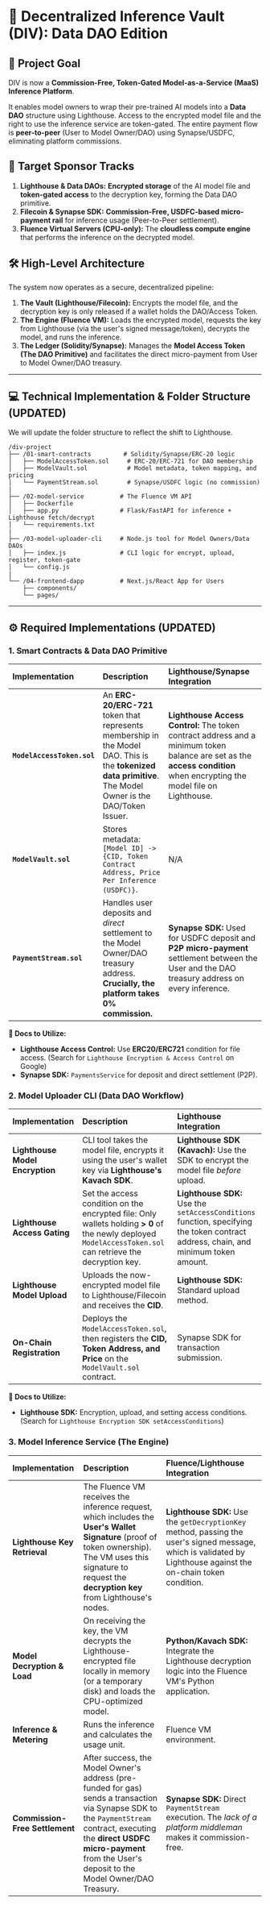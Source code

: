 # 🧠 Decentralized Inference Vault (DIV): Data DAO Edition

## 🌟 Project Goal

DIV is now a **Commission-Free, Token-Gated Model-as-a-Service (MaaS) Inference Platform**.

It enables model owners to wrap their pre-trained AI models into a **Data DAO** structure using Lighthouse. Access to the encrypted model file and the right to use the inference service are token-gated. The entire payment flow is **peer-to-peer** (User to Model Owner/DAO) using Synapse/USDFC, eliminating platform commissions.

## 🎯 Target Sponsor Tracks

1.  **Lighthouse & Data DAOs:** **Encrypted storage** of the AI model file and **token-gated access** to the decryption key, forming the Data DAO primitive.
2.  **Filecoin & Synapse SDK:** **Commission-Free, USDFC-based micro-payment rail** for inference usage (Peer-to-Peer settlement).
3.  **Fluence Virtual Servers (CPU-only):** The **cloudless compute engine** that performs the inference on the decrypted model.

## 🛠️ High-Level Architecture

The system now operates as a secure, decentralized pipeline:

1.  **The Vault (Lighthouse/Filecoin):** Encrypts the model file, and the decryption key is only released if a wallet holds the DAO/Access Token.
2.  **The Engine (Fluence VM):** Loads the encrypted model, requests the key from Lighthouse (via the user's signed message/token), decrypts the model, and runs the inference.
3.  **The Ledger (Solidity/Synapse):** Manages the **Model Access Token (The DAO Primitive)** and facilitates the direct micro-payment from User to Model Owner/DAO treasury.

---

## 💻 Technical Implementation & Folder Structure (UPDATED)

We will update the folder structure to reflect the shift to Lighthouse.

```
/div-project
├── /01-smart-contracts         # Solidity/Synapse/ERC-20 logic
│   ├── ModelAccessToken.sol     # ERC-20/ERC-721 for DAO membership
│   ├── ModelVault.sol           # Model metadata, token mapping, and pricing
│   └── PaymentStream.sol        # Synapse/USDFC logic (no commission)
|
├── /02-model-service          # The Fluence VM API
│   ├── Dockerfile
│   ├── app.py                 # Flask/FastAPI for inference + Lighthouse fetch/decrypt
│   └── requirements.txt
|
├── /03-model-uploader-cli     # Node.js tool for Model Owners/Data DAOs
│   ├── index.js               # CLI logic for encrypt, upload, register, token-gate
│   └── config.js
|
└── /04-frontend-dapp          # Next.js/React App for Users
    ├── components/
    └── pages/
```

---

## ⚙️ Required Implementations (UPDATED)

### 1\. Smart Contracts & Data DAO Primitive

| Implementation             | Description                                                                                                                                                 | Lighthouse/Synapse Integration                                                                                                                                          |
| :------------------------- | :---------------------------------------------------------------------------------------------------------------------------------------------------------- | :---------------------------------------------------------------------------------------------------------------------------------------------------------------------- |
| **`ModelAccessToken.sol`** | An **ERC-20/ERC-721** token that represents membership in the Model DAO. This is the **tokenized data primitive**. The Model Owner is the DAO/Token Issuer. | **Lighthouse Access Control:** The token contract address and a minimum token balance are set as the **access condition** when encrypting the model file on Lighthouse. |
| **`ModelVault.sol`**       | Stores metadata: `[Model ID] -> {CID, Token Contract Address, Price Per Inference (USDFC)}`.                                                                | N/A                                                                                                                                                                     |
| **`PaymentStream.sol`**    | Handles user deposits and _direct_ settlement to the Model Owner/DAO treasury address. **Crucially, the platform takes 0% commission.**                     | **Synapse SDK:** Used for USDFC deposit and **P2P micro-payment** settlement between the User and the DAO treasury address on every inference.                          |

**🔗 Docs to Utilize:**

- **Lighthouse Access Control:** Use **ERC20/ERC721** condition for file access. (Search for `Lighthouse Encryption & Access Control` on Google)
- **Synapse SDK:** `PaymentsService` for deposit and direct settlement (P2P).

### 2\. Model Uploader CLI (Data DAO Workflow)

| Implementation                  | Description                                                                                                                                                 | Lighthouse Integration                                                                                                              |
| :------------------------------ | :---------------------------------------------------------------------------------------------------------------------------------------------------------- | :---------------------------------------------------------------------------------------------------------------------------------- |
| **Lighthouse Model Encryption** | CLI tool takes the model file, encrypts it using the user's wallet key via **Lighthouse's Kavach SDK**.                                                     | **Lighthouse SDK (Kavach):** Use the SDK to encrypt the model file _before_ upload.                                                 |
| **Lighthouse Access Gating**    | Set the access condition on the encrypted file: Only wallets holding **\> 0** of the newly deployed `ModelAccessToken.sol` can retrieve the decryption key. | **Lighthouse SDK:** Use the `setAccessConditions` function, specifying the token contract address, chain, and minimum token amount. |
| **Lighthouse Model Upload**     | Uploads the now-encrypted model file to Lighthouse/Filecoin and receives the **CID**.                                                                       | **Lighthouse SDK:** Standard upload method.                                                                                         |
| **On-Chain Registration**       | Deploys the `ModelAccessToken.sol`, then registers the **CID, Token Address, and Price** on the `ModelVault.sol` contract.                                  | Synapse SDK for transaction submission.                                                                                             |

**🔗 Docs to Utilize:**

- **Lighthouse SDK:** Encryption, upload, and setting access conditions. (Search for `Lighthouse Encryption SDK setAccessConditions`)

### 3\. Model Inference Service (The Engine)

| Implementation                 | Description                                                                                                                                                                                                                              | Fluence/Lighthouse Integration                                                                                                                                   |
| :----------------------------- | :--------------------------------------------------------------------------------------------------------------------------------------------------------------------------------------------------------------------------------------- | :--------------------------------------------------------------------------------------------------------------------------------------------------------------- |
| **Lighthouse Key Retrieval**   | The Fluence VM receives the inference request, which includes the **User's Wallet Signature** (proof of token ownership). The VM uses this signature to request the **decryption key** from Lighthouse's nodes.                          | **Lighthouse SDK:** Use the `getDecryptionKey` method, passing the user's signed message, which is validated by Lighthouse against the on-chain token condition. |
| **Model Decryption & Load**    | On receiving the key, the VM decrypts the Lighthouse-encrypted file locally in memory (or a temporary disk) and loads the CPU-optimized model.                                                                                           | **Python/Kavach SDK:** Integrate the Lighthouse decryption logic into the Fluence VM's Python application.                                                       |
| **Inference & Metering**       | Runs the inference and calculates the usage unit.                                                                                                                                                                                        | Fluence VM environment.                                                                                                                                          |
| **Commission-Free Settlement** | After success, the Model Owner's address (pre-funded for gas) sends a transaction via Synapse SDK to the `PaymentStream` contract, executing the **direct USDFC micro-payment** from the User's deposit to the Model Owner/DAO Treasury. | **Synapse SDK:** Direct `PaymentStream` execution. The _lack of a platform middleman_ makes it commission-free.                                                  |
